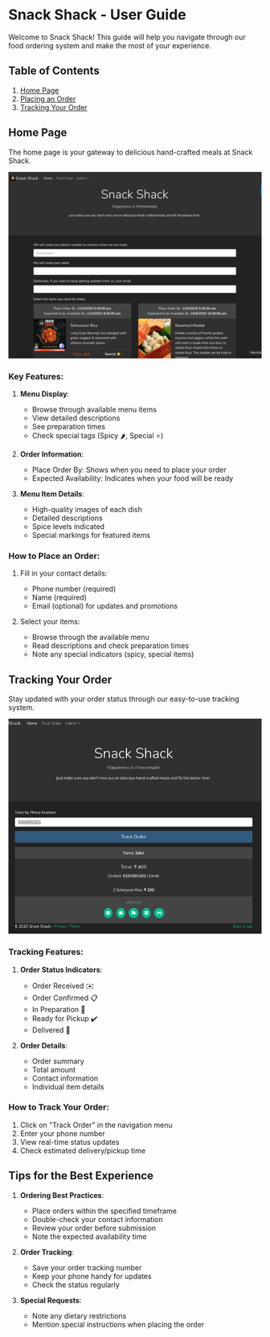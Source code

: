# Snack Shack - User Guide

Welcome to Snack Shack! This guide will help you navigate through our food ordering system and make the most of your experience.

## Table of Contents
1. [Home Page](#home-page)
2. [Placing an Order](#placing-an-order)
3. [Tracking Your Order](#tracking-your-order)

## Home Page

The home page is your gateway to delicious hand-crafted meals at Snack Shack.

![Home Page](./assets/UserHome.png)

### Key Features:

1. **Menu Display**:
   - Browse through available menu items
   - View detailed descriptions
   - See preparation times
   - Check special tags (Spicy 🌶️, Special ⭐)

2. **Order Information**:
   - Place Order By: Shows when you need to place your order
   - Expected Availability: Indicates when your food will be ready

3. **Menu Item Details**:
   - High-quality images of each dish
   - Detailed descriptions
   - Spice levels indicated
   - Special markings for featured items

### How to Place an Order:

1. Fill in your contact details:
   - Phone number (required)
   - Name (required)
   - Email (optional) for updates and promotions

2. Select your items:
   - Browse through the available menu
   - Read descriptions and check preparation times
   - Note any special indicators (spicy, special items)

## Tracking Your Order

Stay updated with your order status through our easy-to-use tracking system.

![Track Order](./assets/UserTrackOrder.png)

### Tracking Features:

1. **Order Status Indicators**:
   - Order Received ✉️
   - Order Confirmed 📋
   - In Preparation 🚗
   - Ready for Pickup ✔️
   - Delivered 🤝

2. **Order Details**:
   - Order summary
   - Total amount
   - Contact information
   - Individual item details

### How to Track Your Order:

1. Click on "Track Order" in the navigation menu
2. Enter your phone number
3. View real-time status updates
4. Check estimated delivery/pickup time

## Tips for the Best Experience

1. **Ordering Best Practices**:
   - Place orders within the specified timeframe
   - Double-check your contact information
   - Review your order before submission
   - Note the expected availability time

2. **Order Tracking**:
   - Save your order tracking number
   - Keep your phone handy for updates
   - Check the status regularly

3. **Special Requests**:
   - Note any dietary restrictions
   - Mention special instructions when placing the order